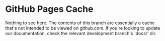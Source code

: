 # GitHub Pages Cache
Nothing to see here. The contents of this branch are essentially a cache that's not intended to be viewed on github.com.
If you're looking to update our documentation, check the relevant development branch's 'docs/' dir.
